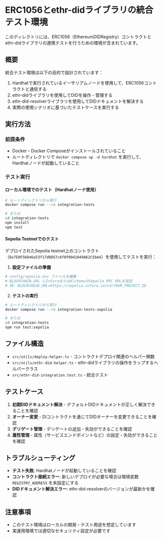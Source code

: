 # ERC1056とethr-didライブラリの統合テスト環境

このディレクトリには、ERC1056（EthereumDIDRegistry）コントラクトとethr-didライブラリの連携テストを行うための環境が含まれています。

## 概要

統合テスト環境は以下の目的で設計されています：

1. Hardhatで実行されているイーサリアムノードを使用して、ERC1056コントラクトと通信する
2. ethr-didライブラリを使用してDIDを操作・管理する
3. ethr-did-resolverライブラリを使用してDIDドキュメントを解決する
4. 実際の使用シナリオに基づいたテストケースを実行する

## 実行方法

### 前提条件

- Docker・Docker Composeがインストールされていること
- ルートディレクトリで `docker compose up -d hardhat` を実行して、Hardhatノードが起動していること

### テスト実行

#### ローカル環境でのテスト（Hardhatノード使用）

```bash
# ルートディレクトリから実行
docker compose run --rm integration-tests

# または
cd integration-tests
npm install
npm test
```

#### Sepolia Testnetでのテスト

デプロイされたSepolia testnet上のコントラクト（`0x7E0F56D46a53f17d0D57c6f0f0041049A62C5bA4`）を使用してテストを実行：

1. **設定ファイルの準備**
```bash
# config/sepolia.env ファイルを編集
# BLOCKCHAIN_URL にInfuraまたはAlchemyのSepolia RPC URLを設定
# 例: BLOCKCHAIN_URL=https://sepolia.infura.io/v3/YOUR_PROJECT_ID
```

2. **テストの実行**
```bash
# ルートディレクトリから実行
docker compose run --rm integration-tests-sepolia

# または
cd integration-tests
npm run test:sepolia
```

## ファイル構造

- `src/utils/deploy-helper.ts` - コントラクトデプロイ関連のヘルパー関数
- `src/utils/ethr-did-helper.ts` - ethr-didライブラリの操作をラップするヘルパークラス
- `src/ethr-did-integration.test.ts` - 統合テスト

## テストケース

1. **初期DIDドキュメント解決** - デフォルトDIDドキュメントが正しく解決できることを確認
2. **オーナー変更** - DIコントラクトを通じてDIDオーナーを変更できることを確認
3. **デリゲート管理** - デリゲートの追加・失効ができることを確認
4. **属性管理** - 属性（サービスエンドポイントなど）の設定・失効ができることを確認

## トラブルシューティング

- **テスト失敗**: Hardhatノードが起動していることを確認
- **コントラクト接続エラー**: 新しいデプロイが必要な場合は環境変数 `REGISTRY_ADDRESS` を未設定にする
- **DIDドキュメント解決エラー**: ethr-did-resolverのバージョンが最新かを確認

## 注意事項

- このテスト環境はローカルの開発・テスト用途を想定しています
- 実運用環境では適切なセキュリティ設定が必要です 